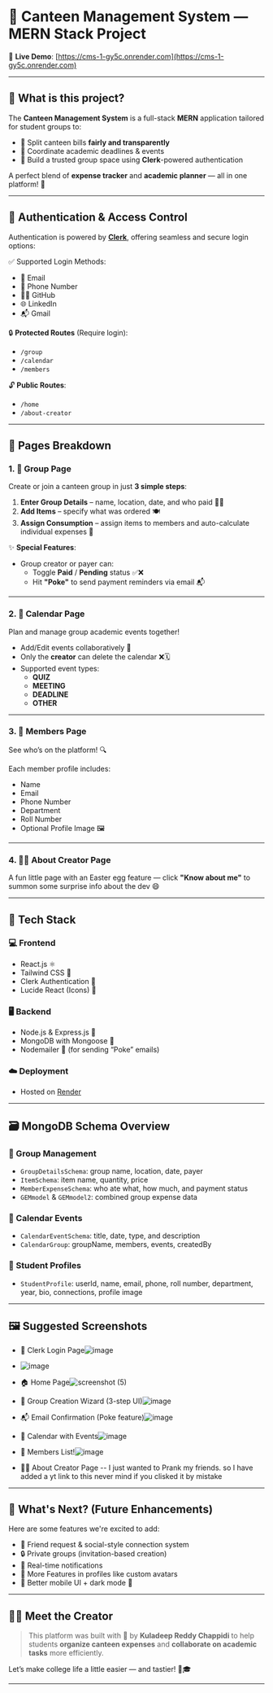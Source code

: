 # 🥗 Canteen Management System — MERN Stack Project

🔗 **Live Demo**: [https://cms-1-gy5c.onrender.com](https://cms-1-gy5c.onrender.com)

---

## 🧠 What is this project?

The **Canteen Management System** is a full-stack **MERN** application tailored for student groups to:

- 🧾 Split canteen bills **fairly and transparently**
- 📆 Coordinate academic deadlines & events
- 👥 Build a trusted group space using **Clerk**-powered authentication

A perfect blend of **expense tracker** and **academic planner** — all in one platform! 🚀

---

## 🔐 Authentication & Access Control

Authentication is powered by [**Clerk**](https://clerk.dev), offering seamless and secure login options:

✅ Supported Login Methods:
- 📧 Email
- 📱 Phone Number
- 🧑‍💼 GitHub
- 🌐 LinkedIn
- 📬 Gmail

🔒 **Protected Routes** (Require login):
- `/group`
- `/calendar`
- `/members`

🔓 **Public Routes**:
- `/home`
- `/about-creator`

---

## 📄 Pages Breakdown

### 1. 🧾 Group Page

Create or join a canteen group in just **3 simple steps**:

1. **Enter Group Details** – name, location, date, and who paid 🧍‍♂️
2. **Add Items** – specify what was ordered 🍽
3. **Assign Consumption** – assign items to members and auto-calculate individual expenses 💸

✨ **Special Features**:
- Group creator or payer can:
  - Toggle **Paid** / **Pending** status ✅❌
  - Hit **"Poke"** to send payment reminders via email 📬

---

### 2. 📆 Calendar Page

Plan and manage group academic events together!

- Add/Edit events collaboratively 📝
- Only the **creator** can delete the calendar ❌🗓
- Supported event types:
  - **QUIZ**
  - **MEETING**
  - **DEADLINE**
  - **OTHER**

---

### 3. 👥 Members Page

See who’s on the platform! 🔍

Each member profile includes:
- Name
- Email
- Phone Number
- Department
- Roll Number
- Optional Profile Image 🖼

---

### 4. 🧑‍💻 About Creator Page

A fun little page with an Easter egg feature — click **"Know about me"** to summon some surprise info about the dev 😄

---

## 🧰 Tech Stack

### 💻 Frontend
- React.js ⚛️
- Tailwind CSS 🎨
- Clerk Authentication 🔐
- Lucide React (Icons) 🎯

### 🖥 Backend
- Node.js & Express.js 🚀
- MongoDB with Mongoose 🍃
- Nodemailer 📧 (for sending “Poke” emails)

### ☁️ Deployment
- Hosted on [Render](https://render.com)

---

## 🗃 MongoDB Schema Overview

### 🧾 Group Management
- `GroupDetailsSchema`: group name, location, date, payer
- `ItemSchema`: item name, quantity, price
- `MemberExpenseSchema`: who ate what, how much, and payment status
- `GEMmodel` & `GEMmodel2`: combined group expense data

### 📆 Calendar Events
- `CalendarEventSchema`: title, date, type, and description
- `CalendarGroup`: groupName, members, events, createdBy

### 👤 Student Profiles
- `StudentProfile`: userId, name, email, phone, roll number, department, year, bio, connections, profile image

---

## 🖼 Suggested Screenshots

- 🔐 Clerk Login Page![image](https://github.com/user-attachments/assets/b7c34638-e0ab-41c8-b664-8414d7b102fc)
- ![image](https://github.com/user-attachments/assets/165bbea4-a5da-4c76-9356-1e455187fd5b)


- 🏠 Home Page![screenshot (5)](https://github.com/user-attachments/assets/95ce59b3-9e34-4e56-9b66-0415fb67e318)

- 🧾 Group Creation Wizard (3-step UI)![image](https://github.com/user-attachments/assets/4c6cf9f2-56ea-43b2-a3c6-a531618177ae)

- 📬 Email Confirmation (Poke feature)![image](https://github.com/user-attachments/assets/8d1eb4c4-9e43-4952-ba56-b5f4eb838a88)

- 📆 Calendar with Events![image](https://github.com/user-attachments/assets/dd1b0285-78ea-4518-8d10-6af791bfacd1)

- 👥 Members List!![image](https://github.com/user-attachments/assets/c5977dfd-8627-4458-8378-fb2b5ad0d924)


- 🧑‍💻 About Creator Page -- I just wanted to Prank my friends. so I have added a yt link to this never mind if you clisked it by mistake

---

## 🔮 What's Next? (Future Enhancements)

Here are some features we're excited to add:

- 🤝 Friend request & social-style connection system
- 🔒 Private groups (invitation-based creation)
- 🔔 Real-time notifications
- 📝 More Features in profiles like custom avatars
- 📱 Better mobile UI + dark mode 🌙

---

## 👨‍💻 Meet the Creator

> This platform was built with 💖 by **Kuladeep Reddy Chappidi** to help students **organize canteen expenses** and **collaborate on academic tasks** more efficiently.

Let’s make college life a little easier — and tastier! 🥘🎓

---
